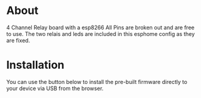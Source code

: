 # About

4 Channel Relay board with a esp8266
All Pins are broken out and are free to use.
The two relais and leds are included in this esphome config as they are fixed.

# Installation

You can use the button below to install the pre-built firmware directly to your device via USB from the browser.

<esp-web-install-button manifest="./manifest.json"></esp-web-install-button>

<script type="module" src="https://unpkg.com/esp-web-tools@8.0.3/dist/web/install-button.js?module"></script>
